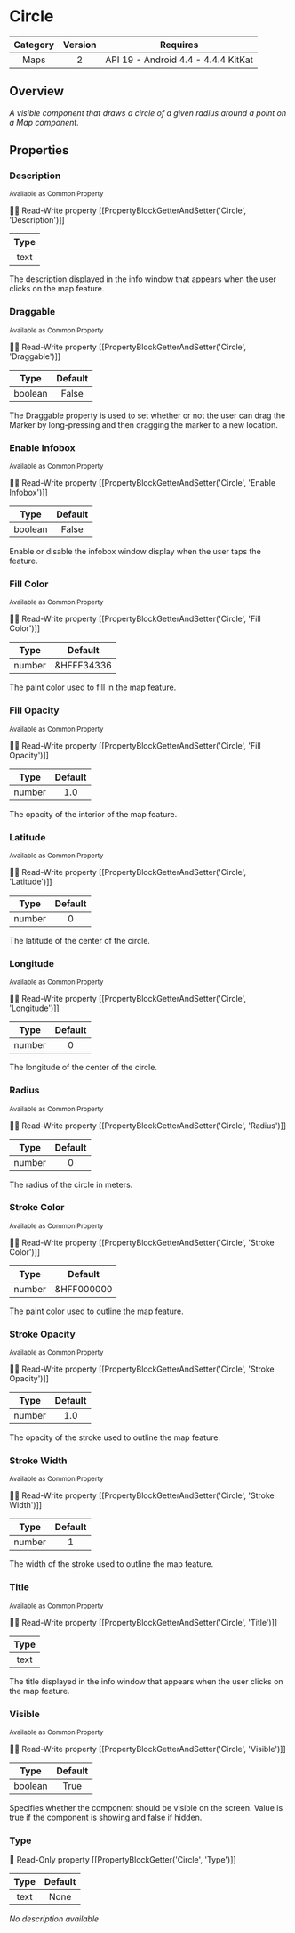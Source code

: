 # Circle

| Category | Version | Requires |
|:--------:|:-------:|:--------:|
|Maps|2|API 19 - Android 4.4 - 4.4.4 KitKat|

## Overview

_A visible component that draws a circle of a given radius around a point on a Map component._

## Properties

### Description

<small>Available as Common Property</small>

:eyes::pencil: Read-Write property
[[PropertyBlockGetterAndSetter('Circle', 'Description')]]

| Type |
|:----:|
|text|

The description displayed in the info window that appears when the user clicks on the map feature.

### Draggable

<small>Available as Common Property</small>

:eyes::pencil: Read-Write property
[[PropertyBlockGetterAndSetter('Circle', 'Draggable')]]

| Type | Default |
|:----:|:-------:|
|boolean|False|

The Draggable property is used to set whether or not the user can drag the Marker by long-pressing and then dragging the marker to a new location.

### Enable Infobox

<small>Available as Common Property</small>

:eyes::pencil: Read-Write property
[[PropertyBlockGetterAndSetter('Circle', 'Enable Infobox')]]

| Type | Default |
|:----:|:-------:|
|boolean|False|

Enable or disable the infobox window display when the user taps the feature.

### Fill Color

<small>Available as Common Property</small>

:eyes::pencil: Read-Write property
[[PropertyBlockGetterAndSetter('Circle', 'Fill Color')]]

| Type | Default |
|:----:|:-------:|
|number|&HFFF34336|

The paint color used to fill in the map feature.

### Fill Opacity

<small>Available as Common Property</small>

:eyes::pencil: Read-Write property
[[PropertyBlockGetterAndSetter('Circle', 'Fill Opacity')]]

| Type | Default |
|:----:|:-------:|
|number|1.0|

The opacity of the interior of the map feature.

### Latitude

<small>Available as Common Property</small>

:eyes::pencil: Read-Write property
[[PropertyBlockGetterAndSetter('Circle', 'Latitude')]]

| Type | Default |
|:----:|:-------:|
|number|0|

The latitude of the center of the circle.

### Longitude

<small>Available as Common Property</small>

:eyes::pencil: Read-Write property
[[PropertyBlockGetterAndSetter('Circle', 'Longitude')]]

| Type | Default |
|:----:|:-------:|
|number|0|

The longitude of the center of the circle.

### Radius

<small>Available as Common Property</small>

:eyes::pencil: Read-Write property
[[PropertyBlockGetterAndSetter('Circle', 'Radius')]]

| Type | Default |
|:----:|:-------:|
|number|0|

The radius of the circle in meters.

### Stroke Color

<small>Available as Common Property</small>

:eyes::pencil: Read-Write property
[[PropertyBlockGetterAndSetter('Circle', 'Stroke Color')]]

| Type | Default |
|:----:|:-------:|
|number|&HFF000000|

The paint color used to outline the map feature.

### Stroke Opacity

<small>Available as Common Property</small>

:eyes::pencil: Read-Write property
[[PropertyBlockGetterAndSetter('Circle', 'Stroke Opacity')]]

| Type | Default |
|:----:|:-------:|
|number|1.0|

The opacity of the stroke used to outline the map feature.

### Stroke Width

<small>Available as Common Property</small>

:eyes::pencil: Read-Write property
[[PropertyBlockGetterAndSetter('Circle', 'Stroke Width')]]

| Type | Default |
|:----:|:-------:|
|number|1|

The width of the stroke used to outline the map feature.

### Title

<small>Available as Common Property</small>

:eyes::pencil: Read-Write property
[[PropertyBlockGetterAndSetter('Circle', 'Title')]]

| Type |
|:----:|
|text|

The title displayed in the info window that appears when the user clicks on the map feature.

### Visible

<small>Available as Common Property</small>

:eyes::pencil: Read-Write property
[[PropertyBlockGetterAndSetter('Circle', 'Visible')]]

| Type | Default |
|:----:|:-------:|
|boolean|True|

Specifies whether the component should be visible on the screen. Value is true if the component is showing and false if hidden.

### Type



:eyes: Read-Only property
[[PropertyBlockGetter('Circle', 'Type')]]

| Type | Default |
|:----:|:-------:|
|text|None|

_No description available_